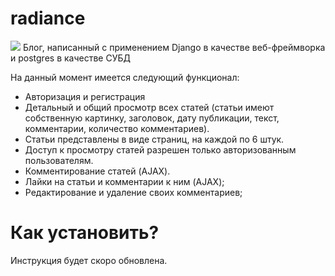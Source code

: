 # radiance
<img src="https://travis-ci.org/twilightrus/radiance.svg?branch=master">
Блог, написанный с применением Django в качестве веб-фреймворка и postgres в качестве СУБД


На данный момент имеется следующий функционал:
- Авторизация и регистрация
- Детальный и общий просмотр всех статей (статьи имеют собственную картинку, заголовок, дату публикации, текст, комментарии, количество комментариев).
- Статьи представлены в виде страниц, на каждой по 6 штук.
- Доступ к просмотру статей разрешен только авторизованным пользователям.
- Комментирование статей (AJAX).
- Лайки на статьи и комментарии к ним (AJAX);
- Редактирование и удаление своих комментариев;

<h1>Как установить?</h1>
Инструкция будет скоро обновлена.
